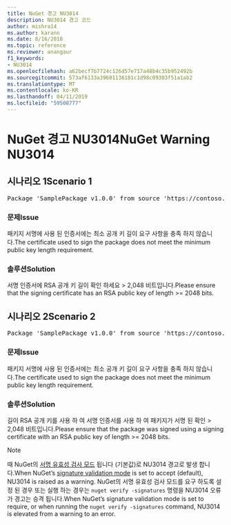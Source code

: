 ```yaml
---
title: NuGet 경고 NU3014
description: NU3014 경고 코드
author: mishra14
ms.author: karann
ms.date: 8/16/2018
ms.topic: reference
ms.reviewer: anangaur
f1_keywords:
- NU3014
ms.openlocfilehash: a62becf7b7724c126d57e717a48b4c35b952492b
ms.sourcegitcommit: 573af6133a39601136181c1d98c09303f51a1ab2
ms.translationtype: MT
ms.contentlocale: ko-KR
ms.lasthandoff: 04/11/2019
ms.locfileid: "59508777"
---
```

# <a name="nuget-warning-nu3014"></a><span data-ttu-id="8b173-103">NuGet 경고 NU3014</span><span class="sxs-lookup"><span data-stu-id="8b173-103">NuGet Warning NU3014</span></span>

## <a name="scenario-1"></a><span data-ttu-id="8b173-104">시나리오 1</span><span class="sxs-lookup"><span data-stu-id="8b173-104">Scenario 1</span></span>

<pre>Package 'SamplePackage v1.0.0' from source 'https://contoso.com/index.json': The signing certificate does not meet a minimum public key length requirement.</pre>

### <a name="issue"></a><span data-ttu-id="8b173-105">문제</span><span class="sxs-lookup"><span data-stu-id="8b173-105">Issue</span></span>

<span data-ttu-id="8b173-106">패키지 서명에 사용 된 인증서에는 최소 공개 키 길이 요구 사항을 충족 하지 않습니다.</span><span class="sxs-lookup"><span data-stu-id="8b173-106">The certificate used to sign the package does not meet the minimum public key length requirement.</span></span>


### <a name="solution"></a><span data-ttu-id="8b173-107">솔루션</span><span class="sxs-lookup"><span data-stu-id="8b173-107">Solution</span></span>

<span data-ttu-id="8b173-108">서명 인증서에 RSA 공개 키 길이 확인 하세요 > 2,048 비트입니다.</span><span class="sxs-lookup"><span data-stu-id="8b173-108">Please ensure that the signing certificate has an RSA public key of length >= 2048 bits.</span></span>



## <a name="scenario-2"></a><span data-ttu-id="8b173-109">시나리오 2</span><span class="sxs-lookup"><span data-stu-id="8b173-109">Scenario 2</span></span>

<pre>Package 'SamplePackage v1.0.0' from source 'https://contoso.com/index.json': The primary signature's certificate does not meet a minimum public key length requirement.</pre>

### <a name="issue"></a><span data-ttu-id="8b173-110">문제</span><span class="sxs-lookup"><span data-stu-id="8b173-110">Issue</span></span>

<span data-ttu-id="8b173-111">패키지 서명에 사용 된 인증서에는 최소 공개 키 길이 요구 사항을 충족 하지 않습니다.</span><span class="sxs-lookup"><span data-stu-id="8b173-111">The certificate used to sign the package does not meet the minimum public key length requirement.</span></span>


### <a name="solution"></a><span data-ttu-id="8b173-112">솔루션</span><span class="sxs-lookup"><span data-stu-id="8b173-112">Solution</span></span>

<span data-ttu-id="8b173-113">길이 RSA 공개 키를 사용 하 여 서명 인증서를 사용 하 여 패키지가 서명 된 확인 > 2,048 비트입니다.</span><span class="sxs-lookup"><span data-stu-id="8b173-113">Please ensure that the package was signed using a signing certificate with an RSA public key of length >= 2048 bits.</span></span>


> [!Note]
> <span data-ttu-id="8b173-114">때 NuGet의 [서명 유효성 검사 모드](https://docs.microsoft.com/en-us/nuget/consume-packages/installing-signed-packages#configure-package-signature-requirements) 됩니다 (기본값)로 NU3014 경고로 발생 합니다.</span><span class="sxs-lookup"><span data-stu-id="8b173-114">When NuGet’s [signature validation mode](https://docs.microsoft.com/en-us/nuget/consume-packages/installing-signed-packages#configure-package-signature-requirements) is set to accept (default), NU3014 is raised as a warning.</span></span> <span data-ttu-id="8b173-115">NuGet의 서명 유효성 검사 모드를 요구 하도록 설정 된 경우 또는 실행 하는 경우는 `nuget verify -signatures` 명령을 NU3014 오류가 경고는 승격 됩니다.</span><span class="sxs-lookup"><span data-stu-id="8b173-115">When NuGet’s signature validation mode is set to require, or when running the `nuget verify -signatures` command, NU3014 is elevated from a warning to an error.</span></span> 

